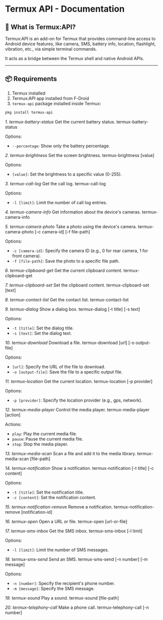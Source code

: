 # Termux API - Documentation

## 📌 What is Termux:API?

Termux:API is an add-on for Termux that provides command-line access to Android device features, like camera, SMS, battery info, location, flashlight, vibration, etc., via simple terminal commands.

It acts as a bridge between the Termux shell and native Android APIs.

---

## 📦 Requirements

1. Termux installed  
2. Termux:API app installed from F-Droid  
3. `termux-api` package installed inside Termux:

```bash
pkg install termux-api
```


*1. termux-battery-status*
Get the current battery status.
termux-battery-status

Options:
- `--percentage`: Show only the battery percentage.

*2. termux-brightness*
Set the screen brightness.
termux-brightness [value]

Options:
- `[value]`: Set the brightness to a specific value (0-255).

*3. termux-call-log*
Get the call log.
termux-call-log

Options:
- `-l [limit]`: Limit the number of call log entries.

*4. termux-camera-info*
Get information about the device's cameras.
termux-camera-info

*5. termux-camera-photo*
Take a photo using the device's camera.
termux-camera-photo [-c camera-id] [-f file-path]

Options:
- `-c [camera-id]`: Specify the camera ID (e.g., 0 for rear camera, 1 for front camera).
- `-f [file-path]`: Save the photo to a specific file path.

*6. termux-clipboard-get*
Get the current clipboard content.
termux-clipboard-get

*7. termux-clipboard-set*
Set the clipboard content.
termux-clipboard-set [text]

*8. termux-contact-list*
Get the contact list.
termux-contact-list

*9. termux-dialog*
Show a dialog box.
termux-dialog [-t title] [-s text]

Options:
- `-t [title]`: Set the dialog title.
- `-s [text]`: Set the dialog text.

*10. termux-download*
Download a file.
termux-download [url] [-o output-file]

Options:
- `[url]`: Specify the URL of the file to download.
- `-o [output-file]`: Save the file to a specific output file.

*11. termux-location*
Get the current location.
termux-location [-p provider]

Options:
- `-p [provider]`: Specify the location provider (e.g., gps, network).

*12. termux-media-player*
Control the media player.
termux-media-player [action]

Actions:
- `play`: Play the current media file.
- `pause`: Pause the current media file.
- `stop`: Stop the media player.

*13. termux-media-scan*
Scan a file and add it to the media library.
termux-media-scan [file-path]

*14. termux-notification*
Show a notification.
termux-notification [-t title] [-c content]

Options:
- `-t [title]`: Set the notification title.
- `-c [content]`: Set the notification content.

*15. termux-notification-remove*
Remove a notification.
termux-notification-remove [notification-id]

*16. termux-open*
Open a URL or file.
termux-open [url-or-file]

*17. termux-sms-inbox*
Get the SMS inbox.
termux-sms-inbox [-l limit]

Options:
- `-l [limit]`: Limit the number of SMS messages.

*18. termux-sms-send*
Send an SMS.
termux-sms-send [-n number] [-m message]

Options:
- `-n [number]`: Specify the recipient's phone number.
- `-m [message]`: Specify the SMS message.

*19. termux-sound*
Play a sound.
termux-sound [file-path]

*20. termux-telephony-call*
Make a phone call.
termux-telephony-call [-n number]



